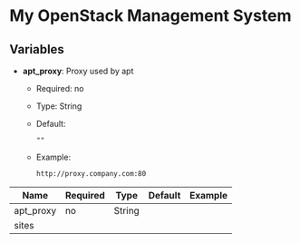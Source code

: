 # My OpenStack Management System

## Variables

* **apt_proxy**: Proxy used by apt
  * Required: no
  * Type: String
  * Default:

    `""`
  * Example:
    
    `http://proxy.company.com:80`

| Name      | Required | Type   | Default | Example |
| --------- | -------- | ------ | ------- | ------- |
| apt_proxy | no       | String |         |         |
| sites     |          |        |         |         |
